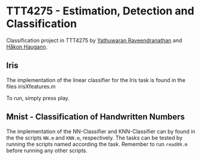 # TTT4275 - Estimation, Detection and Classification
Classification project in TTT4275 by [Yathuwaran Raveendranathan](https://github.com/Yathuwaran) and [Håkon Haugann](https://github.com/Haugann). 

## Iris
The implementation of the linear classifier for the Iris task is found in the files irisXfeatures.m

To run, simply press play.


## Mnist - Classification of Handwritten Numbers
The implementation of the NN-Classifier and KNN-Classifier can by found in the the scripts `NN.m` and `KNN.m`, respectively. The tasks can be tested by running the scripts named according the task. Remember to run `read09.m` before running any other scripts.
